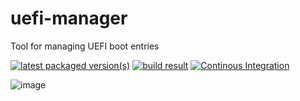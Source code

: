 # uefi-manager
Tool for managing UEFI boot entries

[![latest packaged version(s)](https://repology.org/badge/latest-versions/uefi-manager.svg)](https://repology.org/project/uefi-manager/versions)
[![build result](https://build.opensuse.org/projects/home:mx-packaging/packages/uefi-manager/badge.svg?type=default)](https://software.opensuse.org//download.html?project=home%3Amx-packaging&package=uefi-manager)
[![Continous Integration](https://github.com/AdrianTM/uefi-manager/actions/workflows/main.yml/badge.svg)](https://github.com/AdrianTM/uefi-manager/actions/workflows/main.yml)

![image](https://github.com/user-attachments/assets/c76f920b-33e8-424e-a885-7ad26925b508)
